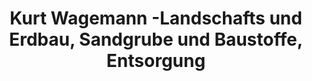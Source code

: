 ---
title: "Kurt Wagemann -Landschafts und Erdbau, Sandgrube und Baustoffe, Entsorgung"
url: /halle-westf/kurt-wagemann-landschafts-und-erdbau-sandgrube-und-baustoffe-entsorgung/
shop: Baustoffe
---